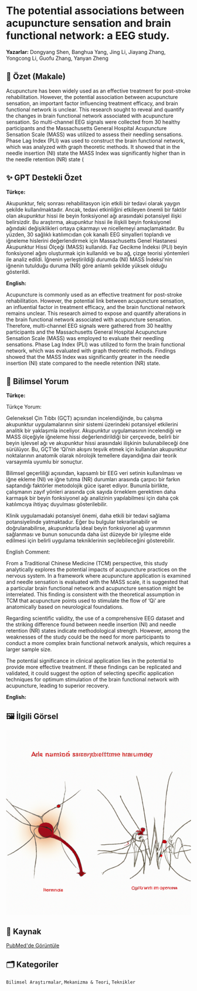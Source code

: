 # The potential associations between acupuncture sensation and brain functional network: a EEG study.

**Yazarlar:** Dongyang Shen, Banghua Yang, Jing Li, Jiayang Zhang, Yongcong Li, Guofu Zhang, Yanyan Zheng

## 🧬 Özet (Makale)
Acupuncture has been widely used as an effective treatment for post-stroke rehabilitation. However, the potential association between acupuncture sensation, an important factor influencing treatment efficacy, and brain functional network is unclear. This research sought to reveal and quantify the changes in brain functional network associated with acupuncture sensation. So multi-channel EEG signals were collected from 30 healthy participants and the Massachusetts General Hospital Acupuncture Sensation Scale (MASS) was utilized to assess their needling sensations. Phase Lag Index (PLI) was used to construct the brain functional network, which was analyzed with graph theoretic methods. It showed that in the needle insertion (NI) state the MASS Index was significantly higher than in the needle retention (NR) state (

## ✨ GPT Destekli Özet
**Türkçe:**

Akupunktur, felç sonrası rehabilitasyon için etkili bir tedavi olarak yaygın şekilde kullanılmaktadır. Ancak, tedavi etkinliğini etkileyen önemli bir faktör olan akupunktur hissi ile beyin fonksiyonel ağı arasındaki potansiyel ilişki belirsizdir. Bu araştırma, akupunktur hissi ile ilişkili beyin fonksiyonel ağındaki değişiklikleri ortaya çıkarmayı ve nicellemeyi amaçlamaktadır. Bu yüzden, 30 sağlıklı katılımcıdan çok kanallı EEG sinyalleri toplandı ve iğneleme hislerini değerlendirmek için Massachusetts Genel Hastanesi Akupunktur Hissi Ölçeği (MASS) kullanıldı. Faz Gecikme İndeksi (PLI) beyin fonksiyonel ağını oluşturmak için kullanıldı ve bu ağ, çizge teorisi yöntemleri ile analiz edildi. İğnenin yerleştirildiği durumda (NI) MASS İndeksi'nin iğnenin tutulduğu duruma (NR) göre anlamlı şekilde yüksek olduğu gösterildi.

**English:**

Acupuncture is commonly used as an effective treatment for post-stroke rehabilitation. However, the potential link between acupuncture sensation, an influential factor in treatment efficacy, and the brain functional network remains unclear. This research aimed to expose and quantify alterations in the brain functional network associated with acupuncture sensation. Therefore, multi-channel EEG signals were gathered from 30 healthy participants and the Massachusetts General Hospital Acupuncture Sensation Scale (MASS) was employed to evaluate their needling sensations. Phase Lag Index (PLI) was utilized to form the brain functional network, which was evaluated with graph theoretic methods. Findings showed that the MASS Index was significantly greater in the needle insertion (NI) state compared to the needle retention (NR) state.

## 🧠 Bilimsel Yorum
**Türkçe:**

Türkçe Yorum:

Geleneksel Çin Tıbbı (GÇT) açısından incelendiğinde, bu çalışma akupunktur uygulamalarının sinir sistemi üzerindeki potansiyel etkilerini analitik bir yaklaşımla inceliyor. Akupunktur uygulamasının incelendiği ve MASS ölçeğiyle iğneleme hissi değerlendirildiği bir çerçevede, belirli bir beyin işlevsel ağı ve akupunktur hissi arasındaki ilişkinin bulunabileceği öne sürülüyor. Bu, GÇT’de ‘Qi’nin akışını teşvik etmek için kullanılan akupunktur noktalarının anatomik olarak nörolojik temellere dayandığına dair teorik varsayımla uyumlu bir sonuçtur.

Bilimsel geçerliliği açısından, kapsamlı bir EEG veri setinin kullanılması ve iğne ekleme (NI) ve iğne tutma (NR) durumları arasında çarpıcı bir farkın saptandığı faktörler metodolojik güce işaret ediyor. Bununla birlikte, çalışmanın zayıf yönleri arasında çok sayıda örneklem gerektiren daha karmaşık bir beyin fonksiyonel ağı analizinin yapılabilmesi için daha çok katılımcıya ihtiyaç duyulması gösterilebilir.

Klinik uygulamadaki potansiyel önemi, daha etkili bir tedavi sağlama potansiyelinde yatmaktadur. Eğer bu bulgular tekrarlanabilir ve doğrulanabilirse, akupunkturla ideal beyin fonksiyonel ağ uyarımının sağlanması ve bunun sonucunda daha üst düzeyde bir iyileşme elde edilmesi için belirli uygulama tekniklerinin seçilebileceğini gösterebilir.

English Comment:

From a Traditional Chinese Medicine (TCM) perspective, this study analytically explores the potential impacts of acupuncture practices on the nervous system. In a framework where acupuncture application is examined and needle sensation is evaluated with the MASS scale, it is suggested that a particular brain functional network and acupuncture sensation might be interrelated. This finding is consistent with the theoretical assumption in TCM that acupuncture points used to stimulate the flow of ‘Qi’ are anatomically based on neurological foundations. 

Regarding scientific validity, the use of a comprehensive EEG dataset and the striking difference found between needle insertion (NI) and needle retention (NR) states indicate methodological strength. However, among the weaknesses of the study could be the need for more participants to conduct a more complex brain functional network analysis, which requires a larger sample size.

The potential significance in clinical application lies in the potential to provide more effective treatment. If these findings can be replicated and validated, it could suggest the option of selecting specific application techniques for optimum stimulation of the brain functional network with acupuncture, leading to superior recovery.

**English:**



## 🖼️ İlgili Görsel
![Görsel](images/2025-03-28_16-16-31_The_potential_associations_between_acupuncture_sen.png)

## 🔗 Kaynak
[PubMed'de Görüntüle](https://pubmed.ncbi.nlm.nih.gov/40099217/)

## 🗂️ Kategoriler
`Bilimsel Araştırmalar`, `Mekanizma & Teori`, `Teknikler`

